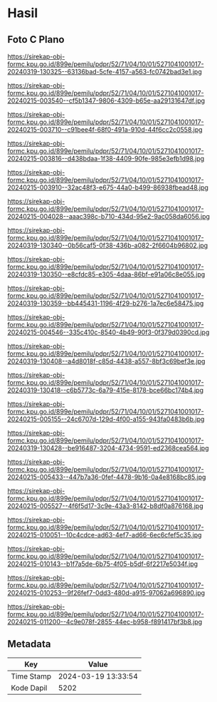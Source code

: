 # Hasil

## Foto C Plano

https://sirekap-obj-formc.kpu.go.id/899e/pemilu/pdpr/52/71/04/10/01/5271041001017-20240319-130325--63136bad-5cfe-4157-a563-fc0742bad3e1.jpg

https://sirekap-obj-formc.kpu.go.id/899e/pemilu/pdpr/52/71/04/10/01/5271041001017-20240215-003540--cf5b1347-9806-4309-b65e-aa29131647df.jpg

https://sirekap-obj-formc.kpu.go.id/899e/pemilu/pdpr/52/71/04/10/01/5271041001017-20240215-003710--c91bee4f-68f0-491a-910d-44f6cc2c0558.jpg

https://sirekap-obj-formc.kpu.go.id/899e/pemilu/pdpr/52/71/04/10/01/5271041001017-20240215-003816--d438bdaa-1f38-4409-90fe-985e3efb1d98.jpg

https://sirekap-obj-formc.kpu.go.id/899e/pemilu/pdpr/52/71/04/10/01/5271041001017-20240215-003910--32ac48f3-e675-44a0-b499-86938fbead48.jpg

https://sirekap-obj-formc.kpu.go.id/899e/pemilu/pdpr/52/71/04/10/01/5271041001017-20240215-004028--aaac398c-b710-434d-95e2-9ac058da6056.jpg

https://sirekap-obj-formc.kpu.go.id/899e/pemilu/pdpr/52/71/04/10/01/5271041001017-20240319-130340--0b56caf5-0f38-436b-a082-2f6604b96802.jpg

https://sirekap-obj-formc.kpu.go.id/899e/pemilu/pdpr/52/71/04/10/01/5271041001017-20240319-130350--e8cfdc85-e305-4daa-86bf-e91a06c8e055.jpg

https://sirekap-obj-formc.kpu.go.id/899e/pemilu/pdpr/52/71/04/10/01/5271041001017-20240319-130359--bb445431-1196-4f29-b276-1a7ec6e58475.jpg

https://sirekap-obj-formc.kpu.go.id/899e/pemilu/pdpr/52/71/04/10/01/5271041001017-20240215-004546--335c410c-8540-4b49-90f3-0f379d0390cd.jpg

https://sirekap-obj-formc.kpu.go.id/899e/pemilu/pdpr/52/71/04/10/01/5271041001017-20240319-130408--a4d8018f-c85d-4438-a557-8bf3c69bef3e.jpg

https://sirekap-obj-formc.kpu.go.id/899e/pemilu/pdpr/52/71/04/10/01/5271041001017-20240319-130418--c6b5773c-6a79-415e-8178-bce66bc174b4.jpg

https://sirekap-obj-formc.kpu.go.id/899e/pemilu/pdpr/52/71/04/10/01/5271041001017-20240215-005155--24c6707d-129d-4f00-a155-943fa0483b6b.jpg

https://sirekap-obj-formc.kpu.go.id/899e/pemilu/pdpr/52/71/04/10/01/5271041001017-20240319-130428--be916487-3204-4734-9591-ed2368cea564.jpg

https://sirekap-obj-formc.kpu.go.id/899e/pemilu/pdpr/52/71/04/10/01/5271041001017-20240215-005433--447b7a36-0fef-4478-9b16-0a4e8168bc85.jpg

https://sirekap-obj-formc.kpu.go.id/899e/pemilu/pdpr/52/71/04/10/01/5271041001017-20240215-005527--4f6f5d17-3c9e-43a3-8142-b8df0a876168.jpg

https://sirekap-obj-formc.kpu.go.id/899e/pemilu/pdpr/52/71/04/10/01/5271041001017-20240215-010051--10c4cdce-ad63-4ef7-ad66-6ec6cfef5c35.jpg

https://sirekap-obj-formc.kpu.go.id/899e/pemilu/pdpr/52/71/04/10/01/5271041001017-20240215-010143--b1f7a5de-6b75-4f05-b5df-6f2217e5034f.jpg

https://sirekap-obj-formc.kpu.go.id/899e/pemilu/pdpr/52/71/04/10/01/5271041001017-20240215-010253--9f26fef7-0dd3-480d-a915-97062a696890.jpg

https://sirekap-obj-formc.kpu.go.id/899e/pemilu/pdpr/52/71/04/10/01/5271041001017-20240215-011200--4c9e078f-2855-44ec-b958-f891417bf3b8.jpg


## Metadata

| Key        | Value               |
| ---------- | ------------------- |
| Time Stamp | 2024-03-19 13:33:54 |
| Kode Dapil | 5202                |



